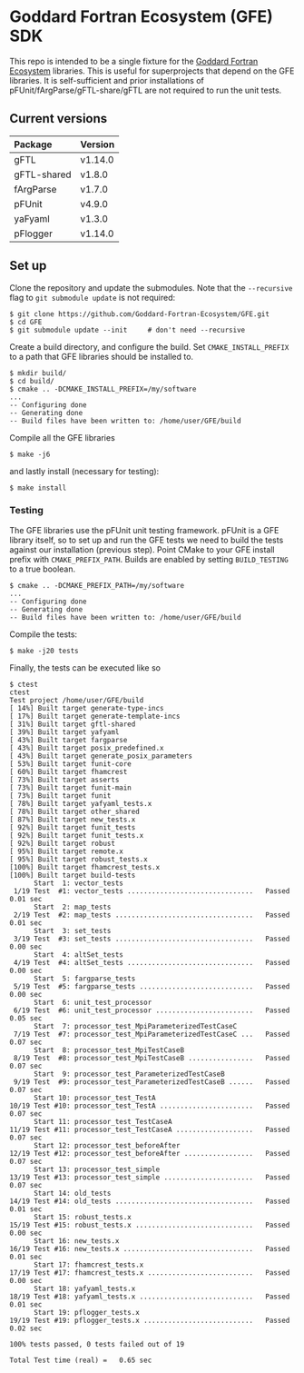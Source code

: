 # Goddard Fortran Ecosystem (GFE) SDK

This repo is intended to be a single fixture for the [Goddard Fortran Ecosystem](https://github.com/Goddard-Fortran-Ecosystem) libraries. This is useful for superprojects that depend on the GFE libraries. It is self-sufficient and prior installations of pFUnit/fArgParse/gFTL-share/gFTL are not required to run the unit tests. 

## Current versions

| Package     | Version    |
| :------     | :------    |
| gFTL        | v1.14.0    |
| gFTL-shared | v1.8.0     |
| fArgParse   | v1.7.0     |
| pFUnit      | v4.9.0     |
| yaFyaml     | v1.3.0     |
| pFlogger    | v1.14.0    |

## Set up

Clone the repository and update the submodules. Note that the `--recursive` flag to `git submodule update` is not required:
```console
$ git clone https://github.com/Goddard-Fortran-Ecosystem/GFE.git
$ cd GFE
$ git submodule update --init     # don't need --recursive
```

Create a build directory, and configure the build. Set `CMAKE_INSTALL_PREFIX` to a path that GFE libraries should be installed to.

```console
$ mkdir build/
$ cd build/
$ cmake .. -DCMAKE_INSTALL_PREFIX=/my/software
...
-- Configuring done
-- Generating done
-- Build files have been written to: /home/user/GFE/build
```

Compile all the GFE libraries

```console
$ make -j6
```

and lastly install (necessary for testing):

```console
$ make install
```

### Testing

The GFE libraries use the pFUnit unit testing framework. pFUnit is a GFE library itself, so to set up and run the GFE tests we need to build the tests against our installation (previous step). Point CMake to your GFE install prefix with `CMAKE_PREFIX_PATH`. Builds are enabled by setting `BUILD_TESTING` to a true boolean.

```console
$ cmake .. -DCMAKE_PREFIX_PATH=/my/software
...
-- Configuring done
-- Generating done
-- Build files have been written to: /home/user/GFE/build
```

Compile the tests:
```console
$ make -j20 tests
```

Finally, the tests can be executed like so

```console
$ ctest
ctest
Test project /home/user/GFE/build
[ 14%] Built target generate-type-incs
[ 17%] Built target generate-template-incs
[ 31%] Built target gftl-shared
[ 39%] Built target yafyaml
[ 43%] Built target fargparse
[ 43%] Built target posix_predefined.x
[ 43%] Built target generate_posix_parameters
[ 53%] Built target funit-core
[ 60%] Built target fhamcrest
[ 73%] Built target asserts
[ 73%] Built target funit-main
[ 73%] Built target funit
[ 78%] Built target yafyaml_tests.x
[ 78%] Built target other_shared
[ 87%] Built target new_tests.x
[ 92%] Built target funit_tests
[ 92%] Built target funit_tests.x
[ 92%] Built target robust
[ 95%] Built target remote.x
[ 95%] Built target robust_tests.x
[100%] Built target fhamcrest_tests.x
[100%] Built target build-tests
      Start  1: vector_tests
 1/19 Test  #1: vector_tests ...............................   Passed    0.01 sec
      Start  2: map_tests
 2/19 Test  #2: map_tests ..................................   Passed    0.01 sec
      Start  3: set_tests
 3/19 Test  #3: set_tests ..................................   Passed    0.00 sec
      Start  4: altSet_tests
 4/19 Test  #4: altSet_tests ...............................   Passed    0.00 sec
      Start  5: fargparse_tests
 5/19 Test  #5: fargparse_tests ............................   Passed    0.00 sec
      Start  6: unit_test_processor
 6/19 Test  #6: unit_test_processor ........................   Passed    0.05 sec
      Start  7: processor_test_MpiParameterizedTestCaseC
 7/19 Test  #7: processor_test_MpiParameterizedTestCaseC ...   Passed    0.07 sec
      Start  8: processor_test_MpiTestCaseB
 8/19 Test  #8: processor_test_MpiTestCaseB ................   Passed    0.07 sec
      Start  9: processor_test_ParameterizedTestCaseB
 9/19 Test  #9: processor_test_ParameterizedTestCaseB ......   Passed    0.07 sec
      Start 10: processor_test_TestA
10/19 Test #10: processor_test_TestA .......................   Passed    0.07 sec
      Start 11: processor_test_TestCaseA
11/19 Test #11: processor_test_TestCaseA ...................   Passed    0.07 sec
      Start 12: processor_test_beforeAfter
12/19 Test #12: processor_test_beforeAfter .................   Passed    0.07 sec
      Start 13: processor_test_simple
13/19 Test #13: processor_test_simple ......................   Passed    0.07 sec
      Start 14: old_tests
14/19 Test #14: old_tests ..................................   Passed    0.01 sec
      Start 15: robust_tests.x
15/19 Test #15: robust_tests.x .............................   Passed    0.00 sec
      Start 16: new_tests.x
16/19 Test #16: new_tests.x ................................   Passed    0.01 sec
      Start 17: fhamcrest_tests.x
17/19 Test #17: fhamcrest_tests.x ..........................   Passed    0.00 sec
      Start 18: yafyaml_tests.x
18/19 Test #18: yafyaml_tests.x ............................   Passed    0.01 sec
      Start 19: pflogger_tests.x
19/19 Test #19: pflogger_tests.x ...........................   Passed    0.02 sec

100% tests passed, 0 tests failed out of 19

Total Test time (real) =   0.65 sec
```
